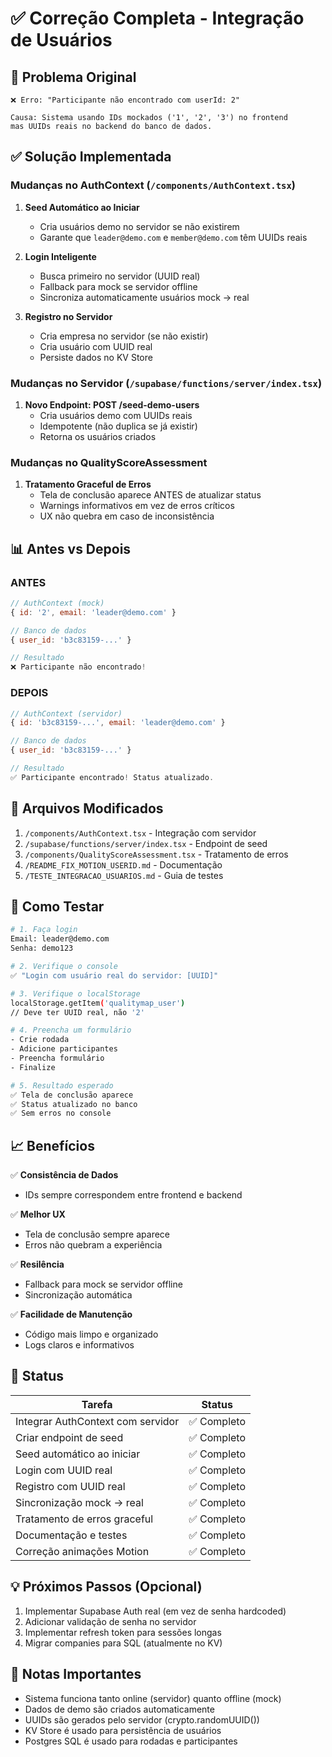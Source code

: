 # ✅ Correção Completa - Integração de Usuários

## 🎯 Problema Original

```
❌ Erro: "Participante não encontrado com userId: 2"

Causa: Sistema usando IDs mockados ('1', '2', '3') no frontend 
mas UUIDs reais no backend do banco de dados.
```

## ✅ Solução Implementada

### Mudanças no AuthContext (`/components/AuthContext.tsx`)

1. **Seed Automático ao Iniciar**
   - Cria usuários demo no servidor se não existirem
   - Garante que `leader@demo.com` e `member@demo.com` têm UUIDs reais

2. **Login Inteligente**
   - Busca primeiro no servidor (UUID real)
   - Fallback para mock se servidor offline
   - Sincroniza automaticamente usuários mock → real

3. **Registro no Servidor**
   - Cria empresa no servidor (se não existir)
   - Cria usuário com UUID real
   - Persiste dados no KV Store

### Mudanças no Servidor (`/supabase/functions/server/index.tsx`)

1. **Novo Endpoint: POST /seed-demo-users**
   - Cria usuários demo com UUIDs reais
   - Idempotente (não duplica se já existir)
   - Retorna os usuários criados

### Mudanças no QualityScoreAssessment

1. **Tratamento Graceful de Erros**
   - Tela de conclusão aparece ANTES de atualizar status
   - Warnings informativos em vez de erros críticos
   - UX não quebra em caso de inconsistência

## 📊 Antes vs Depois

### ANTES
```javascript
// AuthContext (mock)
{ id: '2', email: 'leader@demo.com' }

// Banco de dados
{ user_id: 'b3c83159-...' }

// Resultado
❌ Participante não encontrado!
```

### DEPOIS
```javascript
// AuthContext (servidor)
{ id: 'b3c83159-...', email: 'leader@demo.com' }

// Banco de dados
{ user_id: 'b3c83159-...' }

// Resultado
✅ Participante encontrado! Status atualizado.
```

## 🔧 Arquivos Modificados

1. `/components/AuthContext.tsx` - Integração com servidor
2. `/supabase/functions/server/index.tsx` - Endpoint de seed
3. `/components/QualityScoreAssessment.tsx` - Tratamento de erros
4. `/README_FIX_MOTION_USERID.md` - Documentação
5. `/TESTE_INTEGRACAO_USUARIOS.md` - Guia de testes

## 🧪 Como Testar

```bash
# 1. Faça login
Email: leader@demo.com
Senha: demo123

# 2. Verifique o console
✅ "Login com usuário real do servidor: [UUID]"

# 3. Verifique o localStorage
localStorage.getItem('qualitymap_user')
// Deve ter UUID real, não '2'

# 4. Preencha um formulário
- Crie rodada
- Adicione participantes
- Preencha formulário
- Finalize

# 5. Resultado esperado
✅ Tela de conclusão aparece
✅ Status atualizado no banco
✅ Sem erros no console
```

## 📈 Benefícios

✅ **Consistência de Dados**
- IDs sempre correspondem entre frontend e backend

✅ **Melhor UX**
- Tela de conclusão sempre aparece
- Erros não quebram a experiência

✅ **Resilência**
- Fallback para mock se servidor offline
- Sincronização automática

✅ **Facilidade de Manutenção**
- Código mais limpo e organizado
- Logs claros e informativos

## 🚀 Status

| Tarefa | Status |
|--------|--------|
| Integrar AuthContext com servidor | ✅ Completo |
| Criar endpoint de seed | ✅ Completo |
| Seed automático ao iniciar | ✅ Completo |
| Login com UUID real | ✅ Completo |
| Registro com UUID real | ✅ Completo |
| Sincronização mock → real | ✅ Completo |
| Tratamento de erros graceful | ✅ Completo |
| Documentação e testes | ✅ Completo |
| Correção animações Motion | ✅ Completo |

## 💡 Próximos Passos (Opcional)

1. Implementar Supabase Auth real (em vez de senha hardcoded)
2. Adicionar validação de senha no servidor
3. Implementar refresh token para sessões longas
4. Migrar companies para SQL (atualmente no KV)

## 📝 Notas Importantes

- Sistema funciona tanto online (servidor) quanto offline (mock)
- Dados de demo são criados automaticamente
- UUIDs são gerados pelo servidor (crypto.randomUUID())
- KV Store é usado para persistência de usuários
- Postgres SQL é usado para rodadas e participantes
